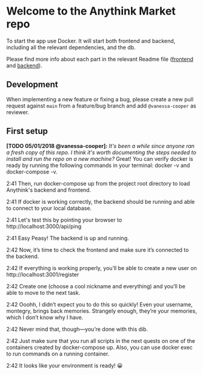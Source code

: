 # Welcome to the Anythink Market repo

To start the app use Docker. It will start both frontend and backend, including all the relevant dependencies, and the db.

Please find more info about each part in the relevant Readme file ([frontend](frontend/readme.md) and [backend](backend/README.md)).

## Development

When implementing a new feature or fixing a bug, please create a new pull request against `main` from a feature/bug branch and add `@vanessa-cooper` as reviewer.

## First setup

**[TODO 05/01/2018 @vanessa-cooper]:** _It's been a while since anyone ran a fresh copy of this repo. I think it's worth documenting the steps needed to install and run the repo on a new machine?_
Great! You can verify docker is ready by running the following commands in your terminal: docker -v and docker-compose -v.

2:41
Then, run docker-compose up from the project root directory to load Anythink's backend and frontend.

2:41
If docker is working correctly, the backend should be running and able to connect to your local database.

2:41
Let's test this by pointing your browser to http://localhost:3000/api/ping

2:41
Easy Peasy! The backend is up and running.

2:42
Now, it’s time to check the frontend and make sure it’s connected to the backend.

2:42
If everything is working properly, you’ll be able to create a new user on http://localhost:3001/register

2:42
Create one (choose a cool nickname and everything) and you’ll be able to move to the next task.

2:42
Ooohh, I didn’t expect you to do this so quickly! Even your username, montegry, brings back memories. Strangely enough, they’re your memories, which I don’t know why I have.

2:42
Never mind that, though—you’re done with this dib.

2:42
Just make sure that you run all scripts in the next quests on one of the containers created by docker-compose up.  Also, you can use docker exec to run commands on a running container.

2:42
It looks like your environment is ready! 😀